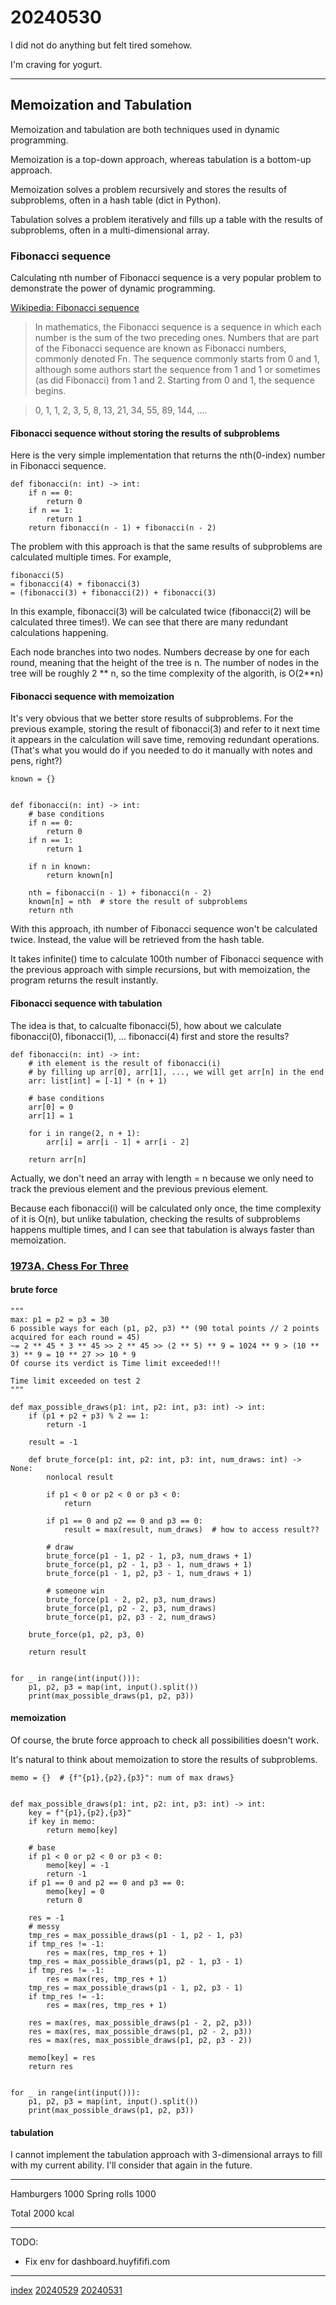 <head><meta name="viewport" content="width=device-width, initial-scale=1.0, user-scalable=yes" /><meta charset="UTF-8"></head>

# 20240530

I did not do anything but felt tired somehow.

I\'m craving for yogurt.

---

## Memoization and Tabulation

Memoization and tabulation are both techniques used in dynamic programming.

Memoization is a top-down approach, whereas tabulation is a bottom-up approach.

Memoization solves a problem recursively and stores the results of subproblems, often in a hash table (dict in Python).

Tabulation solves a problem iteratively and fills up a table with the results of subproblems, often in a multi-dimensional array.

### Fibonacci sequence

Calculating nth number of Fibonacci sequence is a very popular problem to demonstrate the power of dynamic programming.

[Wikipedia: Fibonacci sequence](https://en.wikipedia.org/wiki/Fibonacci_sequence)

> In mathematics, the Fibonacci sequence is a sequence in which each number is the sum of the two preceding ones. Numbers that are part of the Fibonacci sequence are known as Fibonacci numbers, commonly denoted Fn . The sequence commonly starts from 0 and 1, although some authors start the sequence from 1 and 1 or sometimes (as did Fibonacci) from 1 and 2. Starting from 0 and 1, the sequence begins.

> 0, 1, 1, 2, 3, 5, 8, 13, 21, 34, 55, 89, 144, ....

#### Fibonacci sequence without storing the results of subproblems

Here is the very simple implementation that returns the nth(0-index) number in Fibonacci sequence.

```
def fibonacci(n: int) -> int:
    if n == 0:
        return 0
    if n == 1:
        return 1
    return fibonacci(n - 1) + fibonacci(n - 2)
```

The problem with this approach is that the same results of subproblems are calculated multiple times. For example, 

```
fibonacci(5)
= fibonacci(4) + fibonacci(3)
= (fibonacci(3) + fibonacci(2)) + fibonacci(3)
```

In this example, fibonacci(3) will be calculated twice (fibonacci(2) will be calculated three times!). We can see that there are many redundant calculations happening.

Each node branches into two nodes. Numbers decrease by one for each round, meaning that the height of the tree is n. The number of nodes in the tree will be roughly 2 \*\* n, so the time complexity of the algorith, is O(2\*\*n)

#### Fibonacci sequence with memoization

It\'s very obvious that we better store results of subproblems. For the previous example, storing the result of fibonacci(3) and refer to it next time it appears in the calculation will save time, removing redundant operations. (That\'s what you would do if you needed to do it manually with notes and pens, right?)

```
known = {}


def fibonacci(n: int) -> int:
    # base conditions
    if n == 0:
        return 0
    if n == 1:
        return 1

    if n in known:
        return known[n]

    nth = fibonacci(n - 1) + fibonacci(n - 2)
    known[n] = nth  # store the result of subproblems
    return nth
```

With this approach, ith number of Fibonacci sequence won\'t be calculated twice. Instead, the value will be retrieved from the hash table.

It takes infinite() time to calculate 100th number of Fibonacci sequence with the previous approach with simple recursions, but with memoization, the program returns the result instantly.

#### Fibonacci sequence with tabulation

The idea is that, to calcualte fibonacci(5), how about we calculate fibonacci(0), fibonacci(1), ... fibonacci(4) first and store the results?

```
def fibonacci(n: int) -> int:
    # ith element is the result of fibonacci(i)
    # by filling up arr[0], arr[1], ..., we will get arr[n] in the end
    arr: list[int] = [-1] * (n + 1)

    # base conditions
    arr[0] = 0
    arr[1] = 1

    for i in range(2, n + 1):
        arr[i] = arr[i - 1] + arr[i - 2]

    return arr[n]
```

Actually, we don\'t need an array with length = n because we only need to track the previous element and the previous previous element.

Because each fibonacci(i) will be calculated only once, the time complexity of it is O(n), but unlike tabulation, checking the results of subproblems happens multiple times, and I can see that tabulation is always faster than memoization.

### [1973A. Chess For Three](https://codeforces.com/contest/1973/problem/A)

#### brute force

```
"""
max: p1 = p2 = p3 = 30
6 possible ways for each (p1, p2, p3) ** (90 total points // 2 points acquired for each round = 45)
~= 2 ** 45 * 3 ** 45 >> 2 ** 45 >> (2 ** 5) ** 9 = 1024 ** 9 > (10 ** 3) ** 9 = 10 ** 27 >> 10 * 9
Of course its verdict is Time limit exceeded!!!

Time limit exceeded on test 2
"""

def max_possible_draws(p1: int, p2: int, p3: int) -> int:
    if (p1 + p2 + p3) % 2 == 1:
        return -1

    result = -1

    def brute_force(p1: int, p2: int, p3: int, num_draws: int) -> None:
        nonlocal result

        if p1 < 0 or p2 < 0 or p3 < 0:
            return

        if p1 == 0 and p2 == 0 and p3 == 0:
            result = max(result, num_draws)  # how to access result??

        # draw
        brute_force(p1 - 1, p2 - 1, p3, num_draws + 1)
        brute_force(p1, p2 - 1, p3 - 1, num_draws + 1)
        brute_force(p1 - 1, p2, p3 - 1, num_draws + 1)

        # someone win
        brute_force(p1 - 2, p2, p3, num_draws)
        brute_force(p1, p2 - 2, p3, num_draws)
        brute_force(p1, p2, p3 - 2, num_draws)

    brute_force(p1, p2, p3, 0)

    return result


for _ in range(int(input())):
    p1, p2, p3 = map(int, input().split())
    print(max_possible_draws(p1, p2, p3))
```

#### memoization

Of course, the brute force approach to check all possibilities doesn\'t work.

It\'s natural to think about memoization to store the results of subproblems.

```
memo = {}  # {f"{p1},{p2},{p3}": num of max draws}


def max_possible_draws(p1: int, p2: int, p3: int) -> int:
    key = f"{p1},{p2},{p3}"
    if key in memo:
        return memo[key]

    # base
    if p1 < 0 or p2 < 0 or p3 < 0:
        memo[key] = -1
        return -1
    if p1 == 0 and p2 == 0 and p3 == 0:
        memo[key] = 0
        return 0

    res = -1
    # messy
    tmp_res = max_possible_draws(p1 - 1, p2 - 1, p3)
    if tmp_res != -1:
        res = max(res, tmp_res + 1)
    tmp_res = max_possible_draws(p1, p2 - 1, p3 - 1)
    if tmp_res != -1:
        res = max(res, tmp_res + 1)
    tmp_res = max_possible_draws(p1 - 1, p2, p3 - 1)
    if tmp_res != -1:
        res = max(res, tmp_res + 1)

    res = max(res, max_possible_draws(p1 - 2, p2, p3))
    res = max(res, max_possible_draws(p1, p2 - 2, p3))
    res = max(res, max_possible_draws(p1, p2, p3 - 2))

    memo[key] = res
    return res


for _ in range(int(input())):
    p1, p2, p3 = map(int, input().split())
    print(max_possible_draws(p1, p2, p3))
```

#### tabulation

I cannot implement the tabulation approach with 3-dimensional arrays to fill with my current ability. I\'ll consider that again in the future.


---

Hamburgers 1000
Spring rolls 1000

Total 2000 kcal

---

TODO:

- Fix env for dashboard.huyfififi.com

---

[index](../../index.html)
[20240529](20240529.html)
[20240531](20240531.html)

